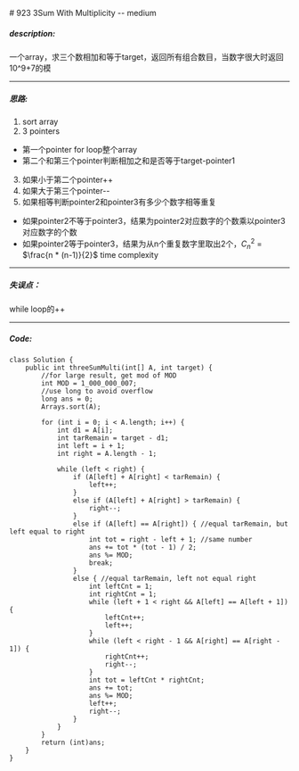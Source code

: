 \# 923 3Sum With Multiplicity -- medium
##### description:
一个array，求三个数相加和等于target，返回所有组合数目，当数字很大时返回10^9+7的模
****************
##### 思路:
1. sort array
2. 3 pointers
- 第一个pointer for loop整个array
- 第二个和第三个pointer判断相加之和是否等于target-pointer1
3. 如果小于第二个pointer++
4. 如果大于第三个pointer--
5. 如果相等判断pointer2和pointer3有多少个数字相等重复
- 如果pointer2不等于pointer3，结果为pointer2对应数字的个数乘以pointer3对应数字的个数
- 如果pointer2等于pointer3，结果为从n个重复数字里取出2个，$C_n^2$ = $\frac{n * (n-1)}{2}$
time complexity
**********
##### 失误点：
while loop的++
********
##### Code:
```
class Solution {
    public int threeSumMulti(int[] A, int target) {
        //for large result, get mod of MOD
        int MOD = 1_000_000_007;
        //use long to avoid overflow
        long ans = 0;
        Arrays.sort(A);

        for (int i = 0; i < A.length; i++) {
            int d1 = A[i];
            int tarRemain = target - d1;
            int left = i + 1;
            int right = A.length - 1;

            while (left < right) {
                if (A[left] + A[right] < tarRemain) {
                    left++;
                }
                else if (A[left] + A[right] > tarRemain) {
                    right--;
                }
                else if (A[left] == A[right]) { //equal tarRemain, but left equal to right
                    int tot = right - left + 1; //same number
                    ans += tot * (tot - 1) / 2;
                    ans %= MOD;
                    break;
                }
                else { //equal tarRemain, left not equal right
                    int leftCnt = 1;
                    int rightCnt = 1;
                    while (left + 1 < right && A[left] == A[left + 1]) {
                        leftCnt++;
                        left++;
                    }
                    while (left < right - 1 && A[right] == A[right - 1]) {
                        rightCnt++;
                        right--;
                    }
                    int tot = leftCnt * rightCnt;
                    ans += tot;
                    ans %= MOD;
                    left++;
                    right--;
                }
            }
        }
        return (int)ans;
    }
}
```

